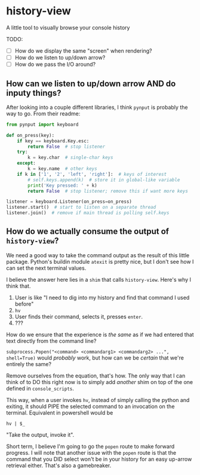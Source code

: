# history-view
A little tool to visually browse your console history


TODO:
- [ ] How do we display the same "screen" when rendering?
- [ ] How do we listen to up/down arrow?
- [ ] How do we pass the I/O around?

## How can we listen to up/down arrow AND do inputy things?

After looking into a couple different libraries, I think `pynput` is probably the way to go. From their readme:

```python
from pynput import keyboard

def on_press(key):
    if key == keyboard.Key.esc:
        return False  # stop listener
    try:
        k = key.char  # single-char keys
    except:
        k = key.name  # other keys
    if k in ['1', '2', 'left', 'right']:  # keys of interest
        # self.keys.append(k)  # store it in global-like variable
        print('Key pressed: ' + k)
        return False  # stop listener; remove this if want more keys

listener = keyboard.Listener(on_press=on_press)
listener.start()  # start to listen on a separate thread
listener.join()  # remove if main thread is polling self.keys
```

## How do we actually consume the output of `history-view`?

We need a good way to take the command output as the result of this little package. Python's buildin module `atexit` is pretty nice, but I don't see how I can set the next terminal values.

I believe the answer here lies in a `shim` that calls `history-view`. Here's why I think that.

1. User is like "I need to dig into my history and find that command I used before"
2. `hv`
3. User finds their command, selects it, presses `enter`. 
4. ???

How do we ensure that the experience is _the same_ as if we had entered that text directly from the command line?

`subprocess.Popen("<command> <commandarg1> <commandarg2> ...", shell=True)` would _probably_ work, but how can we be _certain_ that we're entirely the same?

Remove ourselves from the equation, that's how. The only way that I can think of to DO this right now is to simply add _another_ shim on top of the one defined in `console_scripts`.

This way, when a user invokes `hv`, instead of simply calling the python and exiting, it should PIPE the selected command to an invocation on the terminal. Equivalent in powershell would be

`hv | $_`

"Take the output, invoke it".

Short term, I believe I'm going to go the `popen` route to make forward progress. I will note that another issue with the `popen` route is that the command that you DID select won't be in your history for an easy up-arrow retrieval either. That's also a gamebreaker.
